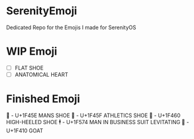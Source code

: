 # SerenityEmoji
 Dedicated Repo for the Emojis I made for SerenityOS

# WIP Emoji
- [ ] FLAT SHOE
- [ ] ANATOMICAL HEART

# Finished Emoji
👞 - U+1F45E MANS SHOE
👟 - U+1F45F ATHLETICS SHOE
👠 - U+1F460 HIGH-HEELED SHOE
🕴 - U+1F574 MAN IN BUSINESS SUIT LEVITATING
🐐 - U+1F410 GOAT